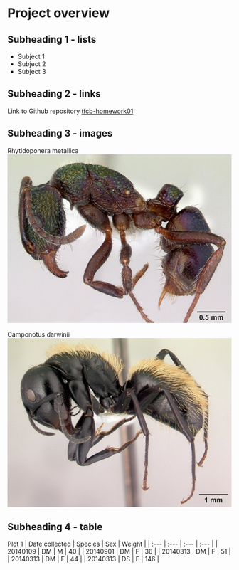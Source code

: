 # Project overview

## Subheading 1 - lists
- Subject 1
- Subject 2
- Subject 3

## Subheading 2 - links
Link to Github repository [tfcb-homework01](https://github.com/adnlargent/tfcb-homework1)

## Subheading 3 - images
Rhytidoponera metallica
![Rm](/images/casent0172345_Rhytidoponera_metallica.jpg)

Camponotus darwinii
![Cd](/images/casent0191696_Camponotus_darwinii.jpg)

## Subheading 4 - table
Plot 1
| Date collected | Species | Sex | Weight |
| :--- | :--- | :--- | :--- |
| 20140109 | DM | M | 40 | 
| 20140901 | DM | F | 36 |
| 20140313 | DM | F | 51 |
| 20140313 | DM | F | 44 |
| 20140313 | DS | F | 146 |
